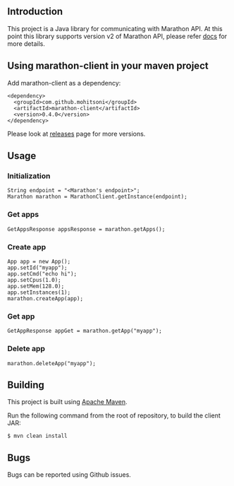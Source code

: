 ## Introduction

This project is a Java library for communicating with Marathon API. At this point this library supports version v2 of Marathon API, please refer [docs](https://github.com/mesosphere/marathon/blob/master/REST.md) for more details.

## Using marathon-client in your maven project

Add marathon-client as a dependency:

```
<dependency>
  <groupId>com.github.mohitsoni</groupId>
  <artifactId>marathon-client</artifactId>
  <version>0.4.0</version>
</dependency>
```

Please look at [releases](https://github.com/mohitsoni/marathon-client/releases) page for more versions.

## Usage

### Initialization

```
String endpoint = "<Marathon's endpoint>";
Marathon marathon = MarathonClient.getInstance(endpoint);
```

### Get apps

```
GetAppsResponse appsResponse = marathon.getApps();
```

### Create app

```
App app = new App();
app.setId("myapp");
app.setCmd("echo hi");
app.setCpus(1.0);
app.setMem(128.0);
app.setInstances(1);
marathon.createApp(app);
```

### Get app

```
GetAppResponse appGet = marathon.getApp("myapp");
```

### Delete app

```
marathon.deleteApp("myapp");
```

## Building

This project is built using [Apache Maven](http://maven.apache.org/).

Run the following command from the root of repository, to build the client JAR:

```
$ mvn clean install
```

## Bugs

Bugs can be reported using Github issues.
